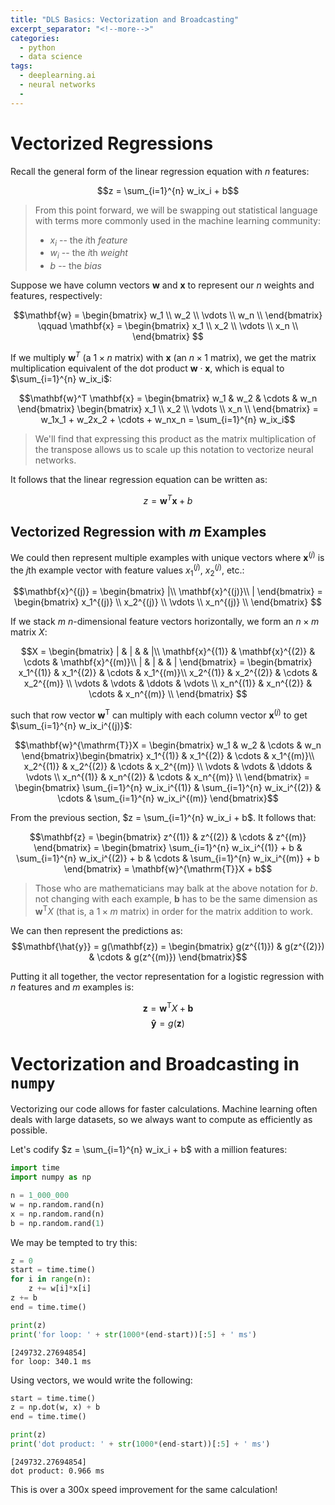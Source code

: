 ```yaml
---
title: "DLS Basics: Vectorization and Broadcasting"
excerpt_separator: "<!--more-->"
categories:
  - python
  - data science
tags:
  - deeplearning.ai
  - neural networks
  -
---
```


# Vectorized Regressions

Recall the general form of the linear regression equation with $n$ features:

$$z =  \sum_{i=1}^{n} w_ix_i + b$$

> From this point forward, we will be swapping out statistical language with terms more commonly used in the machine learning community:
>
>- $x_i$ -- the $i$th *feature*
>- $w_i$ -- the $i$th *weight*
>- $b$ -- the *bias*

Suppose we have column vectors $\mathbf{w}$ and $\mathbf{x}$ to represent our $n$ weights and features, respectively:

$$\mathbf{w} = \begin{bmatrix}
w_1 \\
w_2 \\
\vdots \\
w_n \\
\end{bmatrix} \qquad \mathbf{x} = \begin{bmatrix}
x_1 \\
x_2 \\
\vdots \\
x_n \\
\end{bmatrix}
$$

If we multiply $\mathbf{w}^T$ (a $1 \times n$ matrix) with $\mathbf{x}$ (an $n \times 1$ matrix), we get the matrix multiplication equivalent of the dot product $\mathbf{w} \cdot \mathbf{x}$, which is equal to $\sum_{i=1}^{n} w_ix_i$:

$$\mathbf{w}^T \mathbf{x} = \begin{bmatrix}
w_1 & w_2 & \cdots & w_n
\end{bmatrix} \begin{bmatrix}
x_1 \\
x_2 \\
\vdots \\
x_n \\
\end{bmatrix} = w_1x_1 + w_2x_2 + \cdots + w_nx_n = \sum_{i=1}^{n} w_ix_i$$

> We'll find that expressing this product as the matrix multiplication of the transpose allows us to scale up this notation to vectorize neural networks.

It follows that the linear regression equation can be written as:

$$z = \mathbf{w}^T \mathbf{x} + b$$

## Vectorized Regression with $m$ Examples

We could then represent multiple examples with unique vectors where $\mathbf{x}^{(j)}$ is the $j$th example vector with feature values $x_1^{(j)}$, $x_2^{(j)}$, etc.:

$$\mathbf{x}^{(j)} = \begin{bmatrix}
|\\
\mathbf{x}^{(j)}\\
|
\end{bmatrix} = \begin{bmatrix}
x_1^{(j)} \\
x_2^{(j)} \\
\vdots \\
x_n^{(j)} \\
\end{bmatrix}
$$

If we stack $m$ $n$-dimensional feature vectors horizontally, we form an $n \times m$ matrix $X$:

$$X = \begin{bmatrix}
| & | & & |\\
\mathbf{x}^{(1)} & \mathbf{x}^{(2)} & \cdots & \mathbf{x}^{(m)}\\
| & | & & |
\end{bmatrix} = \begin{bmatrix}
x_1^{(1)} & x_1^{(2)} & \cdots & x_1^{(m)}\\
x_2^{(1)} & x_2^{(2)} & \cdots & x_2^{(m)} \\
\vdots & \vdots & \ddots & \vdots \\
x_n^{(1)} & x_n^{(2)} & \cdots & x_n^{(m)} \\
\end{bmatrix}
$$

such that row vector $\mathbf{w}^{\mathrm{T}}$ can multiply with each column vector $\mathbf{x}^{(j)}$ to get $\sum_{i=1}^{n} w_ix_i^{(j)}$:

$$\mathbf{w}^{\mathrm{T}}X =  \begin{bmatrix}
w_1 & w_2 & \cdots & w_n
\end{bmatrix}\begin{bmatrix}
x_1^{(1)} & x_1^{(2)} & \cdots & x_1^{(m)}\\
x_2^{(1)} & x_2^{(2)} & \cdots & x_2^{(m)} \\
\vdots & \vdots & \ddots & \vdots \\
x_n^{(1)} & x_n^{(2)} & \cdots & x_n^{(m)} \\
\end{bmatrix} = \begin{bmatrix}
\sum_{i=1}^{n} w_ix_i^{(1)} & \sum_{i=1}^{n} w_ix_i^{(2)} & \cdots & \sum_{i=1}^{n} w_ix_i^{(m)}
\end{bmatrix}$$

From the previous section, $z = \sum_{i=1}^{n} w_ix_i + b$. It follows that:

$$\mathbf{z} = \begin{bmatrix}
z^{(1)} & z^{(2)} & \cdots & z^{(m)}
\end{bmatrix} = \begin{bmatrix}
\sum_{i=1}^{n} w_ix_i^{(1)} + b & \sum_{i=1}^{n} w_ix_i^{(2)} + b & \cdots & \sum_{i=1}^{n} w_ix_i^{(m)} + b
\end{bmatrix} = \mathbf{w}^{\mathrm{T}}X + b$$

>Those who are mathematicians may balk at the above notation for $b$.  not changing with each example, $\mathbf{b}$ has to be the same dimension as $\mathbf{w}^{\mathrm{T}}X$ (that is, a $1 \times m$ matrix) in order for the matrix addition to work.

We can then represent the predictions as:
$$\mathbf{\hat{y}} = g(\mathbf{z}) = \begin{bmatrix}
g(z^{(1)}) & g(z^{(2)}) & \cdots & g(z^{(m)})
\end{bmatrix}$$

Putting it all together, the vector representation for a logistic regression with $n$ features and $m$ examples is:

$$\mathbf{z} = \mathbf{w}^{\mathrm{T}}X + \mathbf{b}$$
$$\mathbf{\hat{y}} = g(\mathbf{z})$$

# Vectorization and Broadcasting in `numpy`

Vectorizing our code allows for faster calculations. Machine learning often deals with large datasets, so we always want to compute as efficiently as possible.

Let's codify $z =  \sum_{i=1}^{n} w_ix_i + b$ with a million features:

```python
import time
import numpy as np

n = 1_000_000
w = np.random.rand(n)
x = np.random.rand(n)
b = np.random.rand(1)
```
We may be tempted to try this:
```python
z = 0
start = time.time()
for i in range(n):
    z += w[i]*x[i]
z += b
end = time.time()

print(z)
print('for loop: ' + str(1000*(end-start))[:5] + ' ms')
```

```
[249732.27694854]
for loop: 340.1 ms
```

Using vectors, we would write the following:

```python
start = time.time()
z = np.dot(w, x) + b
end = time.time()

print(z)
print('dot product: ' + str(1000*(end-start))[:5] + ' ms')
```
```
[249732.27694854]
dot product: 0.966 ms
```
This is over a 300x speed improvement for the same calculation!